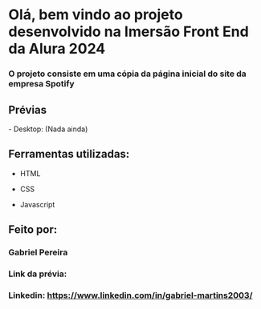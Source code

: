 # Olá, bem vindo ao projeto desenvolvido na Imersão Front End da Alura 2024
### O projeto consiste em uma cópia da página inicial do site da empresa Spotify

## Prévias

<div style="display: flex; gap: 50px">
- Desktop: (Nada ainda)
</div>

## Ferramentas utilizadas:

* HTML

* CSS

* Javascript

## Feito por:

### Gabriel Pereira

### Link da prévia:
### Linkedin: https://www.linkedin.com/in/gabriel-martins2003/
